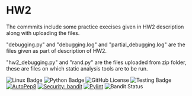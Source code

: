 # HW2
The commmits include some practice execises given in HW2 description along with uploading the files.

"debugging.py" and "debugging.log" and "partial_debugging.log" are the files given as part of description of HW2. 

"hw2_debugging.py" and "rand.py" are the files uploaded from zip folder, these are files on which static analysis tools are to be run. 

![Linux Badge](https://img.shields.io/badge/Linux-FCC624?style=for-the-badge&logo=linux&logoColor=black)
![Python Badge](https://img.shields.io/badge/Python-3776AB?style=for-the-badge&logo=python&logoColor=white)
![GitHub License](https://img.shields.io/github/license/SAT510/SAT-Repo)
![Testing Badge](https://github.com/SAT510/HW2/actions/workflows/python-app.yml/badge.svg)
[![AutoPep8](https://img.shields.io/badge/code%20style-autopep8-yellow.svg)](https://github.com/SAT510/HW2/tree/main/logs/autopep/latest_autopep.log)
[![Security: bandit](https://img.shields.io/badge/security-bandit-blue.svg)](https://github.com/SAT510/HW2/tree/main/logs/bandit/latest_bandit.log)
[![Pylint](https://img.shields.io/badge/code%20quality-pylint-green.svg)](https://github.com/SAT510/HW2/tree/main/logs/pylint/latest_pylint.log) 
![Bandit Status](https://img.shields.io/badge/Bandit_Status-success-brightgreen)
